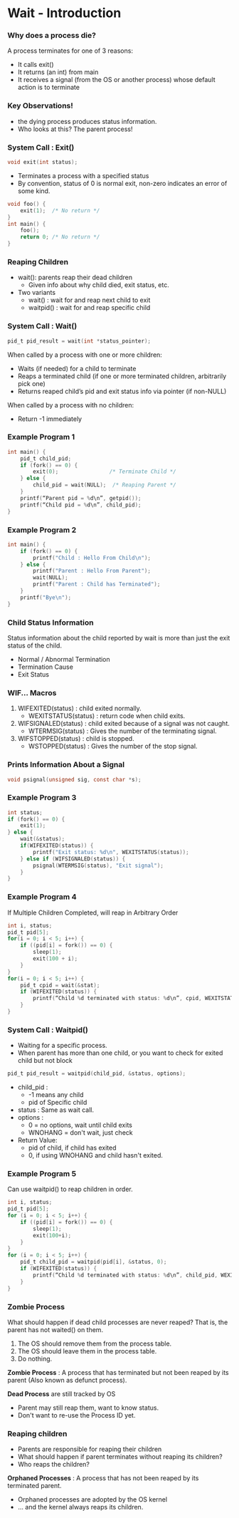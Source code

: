 # Wait - Introduction
### Why does a process die?
A process terminates for one of 3 reasons:
  - It calls exit()
  - It returns (an int) from main
  - It receives a signal (from the OS or another process) whose default action is to terminate

### Key Observations!
  - the dying process produces status information.
  - Who looks at this? The parent process!

### System Call : Exit()
```c
void exit(int status);
```
  - Terminates a process with a specified status
  - By convention, status of 0 is normal exit, non-zero indicates an error of some kind.
```c
void foo() {
    exit(1);  /* No return */
}
int main() {
    foo(); 
    return 0; /* No return */
}
```

### Reaping Children
  - wait(): parents reap their dead children
    - Given info about why child died, exit status, etc.
  - Two variants
    - wait()    : wait for and reap next child to exit
    - waitpid() : wait for and reap specific child

### System Call : Wait()
```c
pid_t pid_result = wait(int *status_pointer);
```
When called by a process with one or more children:
- Waits (if needed) for a child to terminate
- Reaps a terminated child (if one or more terminated children, arbitrarily
pick one)
- Returns reaped child’s pid and exit status info via pointer (if
non-NULL)

When called by a process with no children:
- Return -1 immediately

### Example Program 1
```c
int main() {
    pid_t child_pid;
    if (fork() == 0) {
        exit(0);                /* Terminate Child */
    } else {
        child_pid = wait(NULL);  /* Reaping Parent */
    }
    printf(“Parent pid = %d\n”, getpid());
    printf(“Child pid = %d\n”, child_pid);
}
```

### Example Program 2
```c
int main() {
    if (fork() == 0) {
        printf("Child : Hello From Child\n");
    } else {
        printf("Parent : Hello From Parent");
        wait(NULL);
        printf("Parent : Child has Terminated");
    }
    printf("Bye\n");
}
```

### Child Status Information
Status information about the child reported by wait is more than just the exit status of the child.
- Normal / Abnormal Termination
- Termination Cause
- Exit Status

### WIF... Macros
1. WIFEXITED(status) : child exited normally.
    - WEXITSTATUS(status) : return code when child exits.
2. WIFSIGNALED(status) : child exited because of a signal was not caught.
    - WTERMSIG(status) : Gives the number of the terminating signal.
3. WIFSTOPPED(status) : child is stopped.
    - WSTOPPED(status) : Gives the number of the stop signal.

### Prints Information About a Signal
```c
void psignal(unsigned sig, const char *s);     
```
### Example Program 3
```c
int status;
if (fork() == 0) {
    exit(1);
} else {
    wait(&status);
    if(WIFEXITED(status)) {
        printf("Exit status: %d\n", WEXITSTATUS(status));
    } else if (WIFSIGNALED(status)) {
        psignal(WTERMSIG(status), "Exit signal");   
    }
}
```
### Example Program 4
If Multiple Children Completed, will reap in Arbitrary Order
```c
int i, status;
pid_t pid[5];
for(i = 0; i < 5; i++) {
    if ((pid[i] = fork()) == 0) {
        sleep(1);
        exit(100 + i);
    }
}
for(i = 0; i < 5; i++) {
    pid_t cpid = wait(&stat);
    if (WIFEXITED(status)) {
        printf(“Child %d terminated with status: %d\n”, cpid, WEXITSTATUS(status));
    }
}
```

### System Call : Waitpid()
- Waiting for a specific process.
- When parent has more than one child, or you want to check for exited child but not block
```c
pid_t pid_result = waitpid(child_pid, &status, options);
```
- child_pid :
    -   -1 means any child
    -   pid of Specific child
- status : Same as wait call.
- options : 
    - 0 = no options, wait until child exits
    - WNOHANG = don't wait, just check
- Return Value:
    - pid of child, if child has exited
    - 0, if using WNOHANG and child hasn't exited.

### Example Program 5
Can use waitpid() to reap children in order.
```c
int i, status;
pid_t pid[5];
for (i = 0; i < 5; i++) {
    if ((pid[i] = fork()) == 0) {
        sleep(1);
        exit(100+i);
    }
}
for (i = 0; i < 5; i++) {
    pid_t child_pid = waitpid(pid[i], &status, 0);
    if (WIFEXITED(status)) {
        printf(“Child %d terminated with status: %d\n”, child_pid, WEXITSTATUS(status));
    }
}
```

### Zombie Process
What should happen if dead child processes are never reaped? That is, the parent has not waited() on them.
1. The OS should remove them from the process table.
2. The OS should leave them in the process table.
3. Do nothing.

**Zombie Process** : A process that has terminated but not been
reaped by its parent (Also known as defunct process).

**Dead Process** are still tracked by OS
- Parent may still reap them, want to know status.
- Don't want to re-use the Process ID yet.

### Reaping children
- Parents are responsible for reaping their children
- What should happen if parent terminates without reaping its children?
- Who reaps the children?

**Orphaned Processes** : A process that has not been reaped by its
terminated parent.
- Orphaned processes are adopted by the OS kernel
- ... and the kernel always reaps its children.